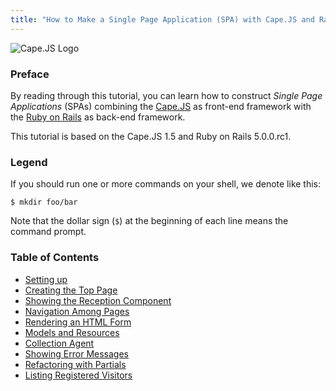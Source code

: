 ```yaml
---
title: "How to Make a Single Page Application (SPA) with Cape.JS and Rails - A Tutorial"
---
```


![Cape.JS Logo](https://cdn.rawgit.com/capejs/capejs/master/doc/logo/capejs.svg)

### Preface

By reading through this tutorial,
you can learn how to construct _Single Page Applications_ (SPAs)
combining the [Cape.JS](https://github.com/capejs/capejs) as front-end framework
with the [Ruby on Rails](https://github.com/rails/rails) as back-end framework.

This tutorial is based on the Cape.JS 1.5 and Ruby on Rails 5.0.0.rc1.

### Legend

If you should run one or more commands on your shell, we denote like this:

```text
$ mkdir foo/bar
```

Note that the dollar sign (`$`) at the beginning of each line means the command prompt.

### Table of Contents

* [Setting up](./01_setting_up)
* [Creating the Top Page](./02_creating_top_page)
* [Showing the Reception Component](./03_showing_reception_component)
* [Navigation Among Pages](./04_navigation_among_pages)
* [Rendering an HTML Form](./05_form_for)
* [Models and Resources](./06_models_and_resources)
* [Collection Agent](./07_collection_agent)
* [Showing Error Messages](./08_error_messages)
* [Refactoring with Partials](./09_partial)
* [Listing Registered Visitors](./10_listing_visitors)
